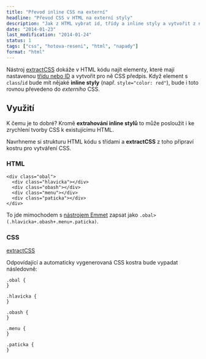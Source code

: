 ```yaml
---
title: "Převod inline CSS na externí"
headline: "Převod CSS v HTML na externí styly"
description: "Jak z HTML vybrat id, třídy a inline styly a vytvořit z nich CSS předpis do externího souboru."
date: "2014-01-23"
last_modification: "2014-01-24"
status: 1
tags: ["css", "hotova-reseni", "html", "napady"]
format: "html"
---
```


<p>Nástroj <a href="http://extractcss.com/">extractCSS</a> dokáže v HTML kódu najít elementy, které mají nastavenou <a href="/id-class">třídu nebo ID</a> a vytvořit pro ně CSS předpis. Když element s <code>class</code>/<code>id</code> bude mít nějaké <b>inline styly</b> (např. <code>style="color: red"</code>), bude i toto rovnou převedeno do <i>externího</i> CSS.</p>

<h2>Využití</h2>
<p>K čemu je to dobré? Kromě <b>extrahování inline stylů</b> to může posloužit i ke zrychlení tvorby CSS k existujícímu HTML.</p>

<p>Navrhneme si strukturu HTML kódu s třídami a <b>extractCSS</b> z toho připraví kostru pro vytváření CSS.</p>

<h3>HTML</h3>
<pre><code>&lt;div class="obal">
  &lt;div class="hlavicka">&lt;/div>
  &lt;div class="obash">&lt;/div>
  &lt;div class="menu">&lt;/div>
  &lt;div class="paticka">&lt;/div>
&lt;/div></code></pre>

<p>To jde mimochodem s <a href="/emmet">nástrojem Emmet</a> zapsat jako <code>.obal>(.hlavicka+.obash+.menu+.paticka)</code>.</p>

<h3>CSS</h3>
<p><a href="http://extractcss.com/" class="button">extractCSS</a></p>
<p>Odpovídající a automaticky vygenerovaná CSS kostra bude vypadat následovně:</p>

<pre><code>.obal {
}

.hlavicka {
}

.obash {
}

.menu {
}

.paticka {
}</code></pre>